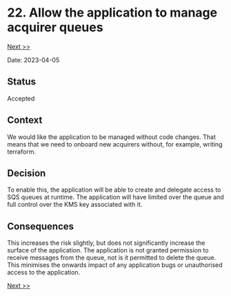 # 22. Allow the application to manage acquirer queues

[Next >>](9999-end.md)

Date: 2023-04-05

## Status

Accepted

## Context
We would like the application to be managed without code changes. That means that we need to onboard new acquirers without,
for example, writing terraform.

## Decision
To enable this, the application will be able to create and delegate access to SQS queues at runtime. The application will
have limited over the queue and full control over the KMS key associated with it.

## Consequences
This increases the risk slightly, but does not significantly increase the surface of the application. The application is
not granted permission to receive messages from the queue, not is it permitted to delete the queue. This minimises the
onwards impact of any application bugs or unauthorised access to the application.

[Next >>](0023-statuscake-health-check.md)
